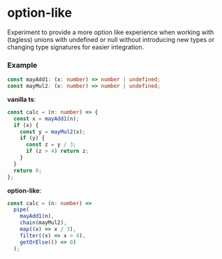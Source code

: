 # option-like

Experiment to provide a more option like experience when working with (tagless) unions with undefined or null without introducing new types or changing type signatures for easier integration.

### Example

```ts
const mayAdd1: (x: number) => number | undefined;
const mayMul2: (x: number) => number | undefined;
```

**vanilla ts**:

```ts
const calc = (n: number) => {
  const x = mayAdd1(n);
  if (x) {
    const y = mayMul2(x);
    if (y) {
      const z = y / 3;
      if (z > 4) return z;
    }
  }
  return 0;
};
```

**option-like**:

```ts
const calc = (n: number) =>
  pipe(
    mayAdd1(n),
    chain(mayMul2),
    map((x) => x / 3),
    filter((x) => x > 4),
    getOrElse(() => 0)
  );
```

